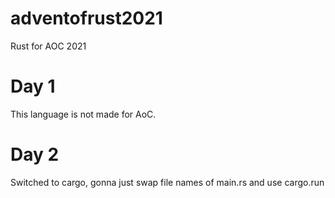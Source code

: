 # adventofrust2021

Rust for AOC 2021

# Day 1

This language is not made for AoC.

# Day 2
Switched to cargo, gonna just swap file names of main.rs and use cargo.run
